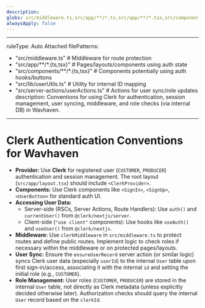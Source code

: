 ```yaml
---
description: 
globs: src/middleware.ts,src/app/**/*.ts,src/app/**/*.tsx,src/components/**/*.ts,src/components/**/*.tsx,src/lib/userUtils.ts,src/server-actions/userActions.ts
alwaysApply: false
---
```

---
ruleType: Auto Attached
filePatterns:
  - "src/middleware.ts"          # Middleware for route protection
  - "src/app/**/*.{ts,tsx}"      # Pages/layouts/components using auth state
  - "src/components/**/*.{ts,tsx}" # Components potentially using auth hooks/buttons
  - "src/lib/userUtils.ts"       # Utility for internal ID mapping
  - "src/server-actions/userActions.ts" # Actions for user sync/role updates
description: Conventions for using Clerk for authentication, session management, user syncing, middleware, and role checks (via internal DB) in Wavhaven.
---
# Clerk Authentication Conventions for Wavhaven

- **Provider:** Use **Clerk** for registered user (`CUSTOMER`, `PRODUCER`) authentication and session management. The root layout (`src/app/layout.tsx`) should include `<ClerkProvider>`.
- **Components:** Use Clerk components like `<SignIn>`, `<SignUp>`, `<UserButton>` for standard auth UI.
- **Accessing User Data:**
    - Server-side (RSCs, Server Actions, Route Handlers): Use `auth()` and `currentUser()` from `@clerk/nextjs/server`.
    - Client-side (`"use client"` components): Use hooks like `useAuth()` and `useUser()` from `@clerk/nextjs`.
- **Middleware:** Use `clerkMiddleware` in `src/middleware.ts` to protect routes and define public routes. Implement logic to check roles if necessary within the middleware or on protected pages/layouts.
- **User Sync:** Ensure the `ensureUserRecord` server action (or similar logic) syncs Clerk user data (especially `userId`) to the internal `User` table upon first sign-in/access, associating it with the internal `id` and setting the initial role (e.g., `CUSTOMER`).
- **Role Management:** User roles (`CUSTOMER`, `PRODUCER`) are stored in the internal `User` table, not directly as Clerk metadata (unless explicitly decided otherwise later). Authorization checks should query the internal `User` record based on the `clerkId`.
